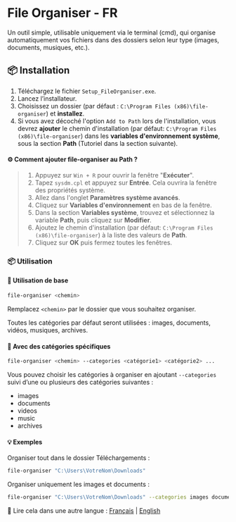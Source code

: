 # File Organiser - FR

Un outil simple, utilisable uniquement via le terminal (cmd), qui organise automatiquement vos fichiers dans des dossiers selon leur type (images, documents, musiques, etc.).

## 📦 Installation

1. Téléchargez le fichier `Setup_FileOrganiser.exe`.
2. Lancez l’installateur.
3. Choisissez un dossier (par défaut : `C:\Program Files (x86)\file-organiser`) et **installez**.
4. Si vous avez décoché l'option `Add to Path` lors de l'installation, vous devrez **ajouter** le chemin d'installation (par défaut: `C:\Program Files (x86)\file-organiser`) dans les **variables d'environnement système**, sous la section **Path** (Tutoriel dans la section suivante).

#### ⚙️ Comment ajouter file-organiser au Path ?
> 1. Appuyez sur `Win + R` pour ouvrir la fenêtre "**Exécuter**".  
> 2. Tapez `sysdm.cpl` et appuyez sur **Entrée**. Cela ouvrira la fenêtre des propriétés système.  
> 3. Allez dans l'onglet **Paramètres système avancés**.  
> 4. Cliquez sur **Variables d'environnement** en bas de la fenêtre.  
> 5. Dans la section **Variables système**, trouvez et sélectionnez la variable **Path**, puis cliquez sur **Modifier**.  
> 6. Ajoutez le chemin d'installation (par défaut: `C:\Program Files (x86)\file-organiser`) à la liste des valeurs de **Path**.  
> 7. Cliquez sur **OK** puis fermez toutes les fenêtres.

### 📦 Utilisation

#### 🔹 Utilisation de base

```bash
file-organiser <chemin>
```

Remplacez `<chemin>` par le dossier que vous souhaitez organiser.

Toutes les catégories par défaut seront utilisées : images, documents, vidéos, musiques, archives.

#### 🔹 Avec des catégories spécifiques

```bash
file-organiser <chemin> --categories <catégorie1> <catégorie2> ...
```

Vous pouvez choisir les catégories à organiser en ajoutant `--categories` suivi d’une ou plusieurs des catégories suivantes :
- images
- documents
- videos
- music
- archives

#### 💡 Exemples

Organiser tout dans le dossier Téléchargements :
```bash
file-organiser "C:\Users\VotreNom\Downloads"
```

Organiser uniquement les images et documents :
```bash
file-organiser "C:\Users\VotreNom\Downloads" --categories images documents
```

📘 Lire cela dans une autre langue : [Français](README.fr.md) | [English](README.md)
